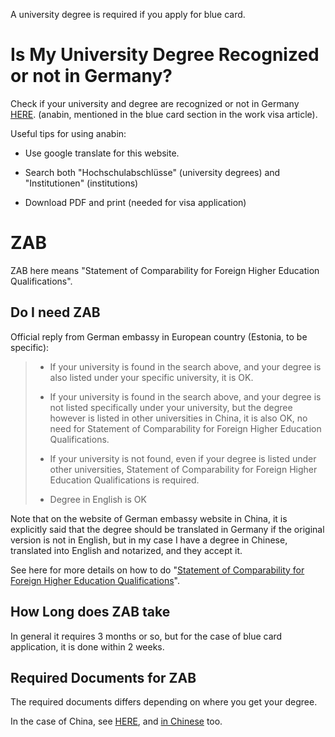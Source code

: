 A university degree is required if you apply for blue card.

# Is My University Degree Recognized or not in Germany?

Check if your university and degree are recognized or not in Germany [HERE](http://anabin.kmk.org/no_cache/filter/hochschulabschluesse.html "anabin.kmk.org"). \(anabin, mentioned in the blue card section in the work visa article\).

Useful tips for using anabin:

* Use google translate for this website.

* Search both "Hochschulabschlüsse" \(university degrees\) and "Institutionen" \(institutions\)

* Download PDF and print \(needed for visa application\)

# ZAB

ZAB here means "Statement of Comparability for Foreign Higher Education Qualifications".

## Do I need ZAB

Official reply from German embassy in European country \(Estonia, to be specific\):

> * If your university is found in the search above, and your degree is also listed under your specific university, it is OK.
>
> * If your university is found in the search above, and your degree is not listed specifically under your university, but the degree however is listed in other universities in China, it is also OK, no need for Statement of Comparability for Foreign Higher Education Qualifications.
>
> * If your university is not found, even if your degree is listed under other universities, Statement of Comparability for Foreign Higher Education Qualifications is required.
>
> * Degree in English is OK

Note that on the website of German embassy website in China, it is explicitly said that the degree should be translated in Germany if the original version is not in English, but in my case I have a degree in Chinese, translated into English and notarized, and they accept it.

See here for more details on how to do "[Statement of Comparability for Foreign Higher Education Qualifications](https://www.kmk.org/zab/central-office-for-foreign-education/statement-of-comparability-for-foreign-higher-education-qualifications.html "www.kmk.org/zab")".

## How Long does ZAB take

In general it requires 3 months or so, but for the case of blue card application, it is done within 2 weeks.

## Required Documents for ZAB

The required documents differs depending on where you get your degree.

In the case of China, see [HERE](https://www.kmk.org/zab/zentralstelle-fuer-auslaendisches-bildungswesen/zeugnisbewertung-fuer-auslaendische-hochschulqualifikationen/einzureichende-dokumente/china.html "www.kmk.org/zab"), and [in Chinese](https://www.kmk.org/zab/zentralstelle-fuer-auslaendisches-bildungswesen/zeugnisbewertung-fuer-auslaendische-hochschulqualifikationen/einzureichende-dokumente/china/china-chinesisch.html "www.kmk.org/zab") too.




